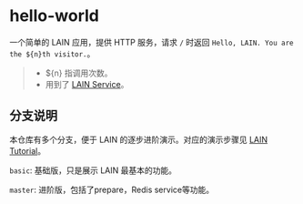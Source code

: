 # hello-world

一个简单的 LAIN 应用，提供 HTTP 服务，请求 `/` 时返回 `Hello, LAIN. You are the ${n}th visitor.`。

> - ${n} 指调用次数。
> - 用到了 [LAIN Service](https://laincloud.gitbooks.io/white-paper/usermanual/service.html)。

## 分支说明

本仓库有多个分支，便于 LAIN 的逐步进阶演示。对应的演示步骤见 [LAIN Tutorial](https://laincloud.gitbooks.io/white-paper/content/tutorial/)。

`basic`: 基础版，只是展示 LAIN 最基本的功能。

`master`: 进阶版，包括了prepare，Redis service等功能。
